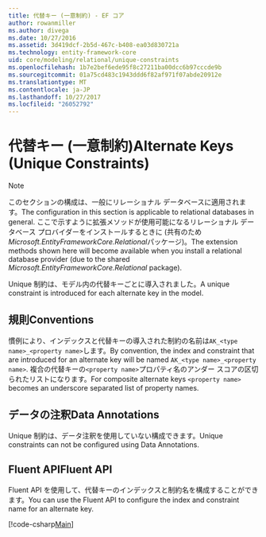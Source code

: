 ```yaml
---
title: 代替キー (一意制約) - EF コア
author: rowanmiller
ms.author: divega
ms.date: 10/27/2016
ms.assetid: 3d419dcf-2b5d-467c-b408-ea03d830721a
ms.technology: entity-framework-core
uid: core/modeling/relational/unique-constraints
ms.openlocfilehash: 1b7e2bef6ede95f8c27211ba00dcc6b97cccde9b
ms.sourcegitcommit: 01a75cd483c1943ddd6f82af971f07abde20912e
ms.translationtype: MT
ms.contentlocale: ja-JP
ms.lasthandoff: 10/27/2017
ms.locfileid: "26052792"
---
```

# <a name="alternate-keys-unique-constraints"></a><span data-ttu-id="030ee-102">代替キー (一意制約)</span><span class="sxs-lookup"><span data-stu-id="030ee-102">Alternate Keys (Unique Constraints)</span></span>

> [!NOTE]  
> <span data-ttu-id="030ee-103">このセクションの構成は、一般にリレーショナル データベースに適用されます。</span><span class="sxs-lookup"><span data-stu-id="030ee-103">The configuration in this section is applicable to relational databases in general.</span></span> <span data-ttu-id="030ee-104">ここで示すように拡張メソッドが使用可能になるリレーショナル データベース プロバイダーをインストールするときに (共有のため*Microsoft.EntityFrameworkCore.Relational*パッケージ)。</span><span class="sxs-lookup"><span data-stu-id="030ee-104">The extension methods shown here will become available when you install a relational database provider (due to the shared *Microsoft.EntityFrameworkCore.Relational* package).</span></span>

<span data-ttu-id="030ee-105">Unique 制約は、モデル内の代替キーごとに導入されました。</span><span class="sxs-lookup"><span data-stu-id="030ee-105">A unique constraint is introduced for each alternate key in the model.</span></span>

## <a name="conventions"></a><span data-ttu-id="030ee-106">規則</span><span class="sxs-lookup"><span data-stu-id="030ee-106">Conventions</span></span>

<span data-ttu-id="030ee-107">慣例により、インデックスと代替キーの導入された制約の名前は`AK_<type name>_<property name>`します。</span><span class="sxs-lookup"><span data-stu-id="030ee-107">By convention, the index and constraint that are introduced for an alternate key will be named `AK_<type name>_<property name>`.</span></span> <span data-ttu-id="030ee-108">複合の代替キーの`<property name>`プロパティ名のアンダー スコアの区切られたリストになります。</span><span class="sxs-lookup"><span data-stu-id="030ee-108">For composite alternate keys `<property name>` becomes an underscore separated list of property names.</span></span>

## <a name="data-annotations"></a><span data-ttu-id="030ee-109">データの注釈</span><span class="sxs-lookup"><span data-stu-id="030ee-109">Data Annotations</span></span>

<span data-ttu-id="030ee-110">Unique 制約は、データ注釈を使用していない構成できます。</span><span class="sxs-lookup"><span data-stu-id="030ee-110">Unique constraints can not be configured using Data Annotations.</span></span>

## <a name="fluent-api"></a><span data-ttu-id="030ee-111">Fluent API</span><span class="sxs-lookup"><span data-stu-id="030ee-111">Fluent API</span></span>

<span data-ttu-id="030ee-112">Fluent API を使用して、代替キーのインデックスと制約名を構成することができます。</span><span class="sxs-lookup"><span data-stu-id="030ee-112">You can use the Fluent API to configure the index and constraint name for an alternate key.</span></span>

[!code-csharp[Main](../../../../samples/core/Modeling/FluentAPI/Samples/Relational/AlternateKeyName.cs?name=Model&highlight=9)]
